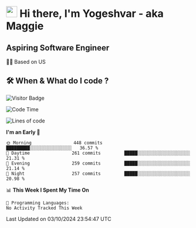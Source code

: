 <h1><img src="https://emojis.slackmojis.com/emojis/images/1531849430/4246/blob-sunglasses.gif?1531849430" width="30"/> Hi there, I'm Yogeshvar - aka Maggie</h1>

## Aspiring Software Engineer
🏂🏻  Based on US 

## 🛠 When & What do I code ?  

![Visitor Badge](https://visitor-badge.feriirawann.repl.co?username=yogeshvar&repo=yogeshvar&label=Visitors&style=plastic&color=%23457BFF&contentType=svg)

<!--START_SECTION:waka-->
![Code Time](http://img.shields.io/badge/Code%20Time-2%2C919%20hrs%2051%20mins-blue)

![Lines of code](https://img.shields.io/badge/From%20Hello%20World%20I%27ve%20Written-4.1%20million%20lines%20of%20code-blue)

**I'm an Early 🐤** 

```text
🌞 Morning                448 commits         █████████░░░░░░░░░░░░░░░░   36.57 % 
🌆 Daytime                261 commits         █████░░░░░░░░░░░░░░░░░░░░   21.31 % 
🌃 Evening                259 commits         █████░░░░░░░░░░░░░░░░░░░░   21.14 % 
🌙 Night                  257 commits         █████░░░░░░░░░░░░░░░░░░░░   20.98 % 
```


📊 **This Week I Spent My Time On** 

```text
💬 Programming Languages: 
No Activity Tracked This Week
```


 Last Updated on 03/10/2024 23:54:47 UTC
<!--END_SECTION:waka-->
